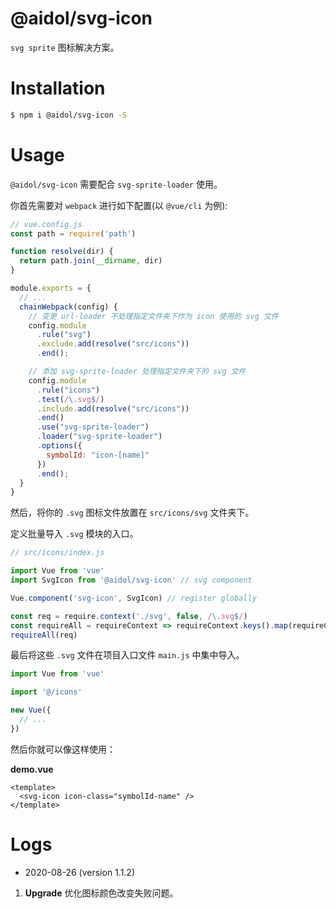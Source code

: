 # @aidol/svg-icon

`svg sprite` 图标解决方案。

# Installation

``` bash
$ npm i @aidol/svg-icon -S
```

# Usage

`@aidol/svg-icon` 需要配合 `svg-sprite-loader` 使用。

你首先需要对 `webpack` 进行如下配置(以 `@vue/cli` 为例):

``` js
// vue.config.js
const path = require('path')

function resolve(dir) {
  return path.join(__dirname, dir)
}

module.exports = {
  // ...
  chainWebpack(config) {
    // 变更 url-loader 不处理指定文件夹下作为 icon 使用的 svg 文件
    config.module
      .rule("svg")
      .exclude.add(resolve("src/icons"))
      .end();

    // 添加 svg-sprite-loader 处理指定文件夹下的 svg 文件
    config.module
      .rule("icons")
      .test(/\.svg$/)
      .include.add(resolve("src/icons"))
      .end()
      .use("svg-sprite-loader")
      .loader("svg-sprite-loader")
      .options({
        symbolId: "icon-[name]"
      })
      .end();
  }
}
```

然后，将你的 `.svg` 图标文件放置在 `src/icons/svg` 文件夹下。

定义批量导入 `.svg` 模块的入口。

``` js
// src/icons/index.js

import Vue from 'vue'
import SvgIcon from '@aidol/svg-icon' // svg component

Vue.component('svg-icon', SvgIcon) // register globally

const req = require.context('./svg', false, /\.svg$/)
const requireAll = requireContext => requireContext.keys().map(requireContext)
requireAll(req)
```

最后将这些 `.svg` 文件在项目入口文件 `main.js` 中集中导入。

``` js
import Vue from 'vue'

import '@/icons'

new Vue({
  // ...
})
```

然后你就可以像这样使用：

**demo.vue**
``` vue
<template>
  <svg-icon icon-class="symbolId-name" />
</template>
```

# Logs

- 2020-08-26 (version 1.1.2)

1. **Upgrade** 优化图标颜色改变失败问题。
